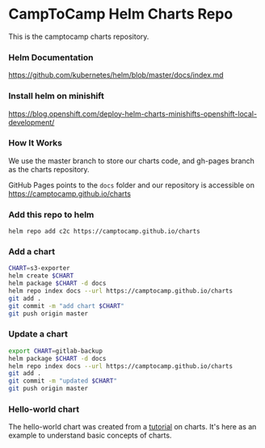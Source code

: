 # CampToCamp Helm Charts Repo

This is the camptocamp charts repository.

### Helm Documentation

https://github.com/kubernetes/helm/blob/master/docs/index.md

### Install helm on minishift

https://blog.openshift.com/deploy-helm-charts-minishifts-openshift-local-development/

### How It Works

We use the master branch to store our charts code, and gh-pages branch as the charts repository.

GitHub Pages points to the `docs` folder and our repository is accessible on https://camptocamp.github.io/charts

### Add this repo to helm

```
helm repo add c2c https://camptocamp.github.io/charts
```

### Add a chart

```bash
CHART=s3-exporter
helm create $CHART
helm package $CHART -d docs
helm repo index docs --url https://camptocamp.github.io/charts
git add .
git commit -m "add chart $CHART"
git push origin master
```

### Update a chart

```bash
export CHART=gitlab-backup
helm package $CHART -d docs
helm repo index docs --url https://camptocamp.github.io/charts
git add .
git commit -m "updated $CHART"
git push origin master
```

### Hello-world chart

The hello-world chart was created from a [tutorial](https://hackernoon.com/the-missing-ci-cd-kubernetes-component-helm-package-manager-1fe002aac680) on charts. It's here as an example to understand basic concepts of charts.

